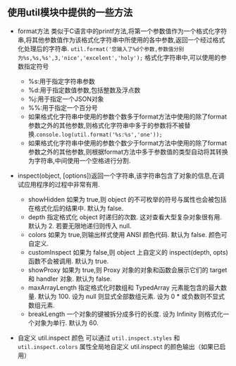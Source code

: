 ## 使用util模块中提供的一些方法

+ format方法
类似于C语言中的printf方法,将第一个参数值作为一个格式化字符串,将其他参数值作为该格式化字符串中所使用的各中参数,返回一个经过格式化处理后的字符串.
`util.format('您输入了%d个参数,参数值分别为%s,%s,%s',3,'nice','excelent','holy');`
格式化字符串中,可以使用的参数指定符号
    * %s:用于指定字符串参数
    * %d:用于指定数值参数,包括整数及浮点数
    * %j:用于指定一个JSON对象
    * %%:用于指定一个百分号
    * 如果格式化字符串中使用的参数个数多于format方法中使用的除了format参数之外的其他参数,则格式化字符串中多于的参数将不被替换.`console.log(util.format('%s:%s','one'));`
    * 如果格式化字符串中使用的参数个数少于format方法中使用的除了format参数之外的其他参数,则根据format方法中多于参数值的类型自动将其转换为字符串,中间使用一个空格进行分割.

+ inspect(object, [options])返回一个字符串,该字符串包含了对象的信息,在调试应用程序的过程中非常有用.
    * showHidden <boolean> 如果为 true,则 object 的不可枚举的符号与属性也会被包括在格式化后的结果中. 默认为 false.
    * depth <number> 指定格式化 object 时递归的次数. 这对查看大型复杂对象很有用. 默认为 2. 若要无限地递归则传入    null.
    * colors <boolean> 如果为 true,则输出样式使用 ANSI 颜色代码. 默认为 false. 颜色可自定义.
    * customInspect <boolean> 如果为 false,则 object 上自定义的 inspect(depth, opts) 函数不会被调用. 默认为 true.
    * showProxy <boolean> 如果为 true,则 Proxy 对象的对象和函数会展示它们的 target 和 handler 对象. 默认为 false.
    * maxArrayLength <number> 指定格式化时数组和 TypedArray 元素能包含的最大数量. 默认为 100. 设为 null   则显式全部数组元素. 设为 0 * 或负数则不显式数组元素.
    * breakLength <number> 一个对象的键被拆分成多行的长度. 设为 Infinity 则格式化一个对象为单行. 默认为 60.

+ 自定义 util.inspect 颜色
可以通过 `util.inspect.styles` 和 `util.inspect.colors` 属性全局地自定义 util.inspect 的颜色输出（如果已启用）

